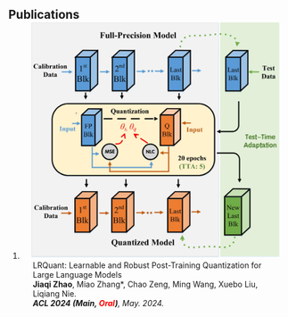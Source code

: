 <h2 id="publications" style="margin: 2px 0px -15px;">Publications</h2>

<div class="publications">
<ol class="bibliography">

<li>
<div class="pub-row">

  <div class="col-sm-3 abbr" style="position: relative;padding-right: 15px;padding-left: 15px;">
    <img src="assets/img/acl2024.jpg" class="teaser img-fluid z-depth-1">
<!--     <abbr class="badge">arXiv</abbr> -->
  </div>

  <div class="col-sm-9" style="position: relative;padding-right: 15px;padding-left: 20px;">
<!--     <div class="title"><a href="https://arxiv.org/pdf/2002.10211.pdf">LRQuant: Learnable and Robust Post-Training Quantization for Large Language Models</a></div> -->
    <div class="title">LRQuant: Learnable and Robust Post-Training Quantization for Large Language Models</div> 
    <div class="author"><strong>Jiaqi Zhao</strong>, Miao Zhang*, Chao Zeng, Ming Wang, Xuebo Liu, Liqiang Nie.</div>
    <div class="periodical"><em><strong>ACL 2024 (Main, <font color="red">Oral</font>)</strong>, May. 2024.</em></div>
<!--     <div class="links">
      <a href="https://arxiv.org/pdf/2002.10211.pdf" class="btn btn-sm z-depth-0" role="button" target="_blank" style="font-size:12px;">PDF</a>
      <a href="https://github.com/Hanchao-Zhang/K-Tensors" class="btn btn-sm z-depth-0" role="button" target="_blank" style="font-size:12px;">Code</a>
      <a href="https://dblp.uni-trier.de/rec/conf/cvpr/LiuSLSS20.html?view=bibtex" class="btn btn-sm z-depth-0" role="button" target="_blank" style="font-size:12px;">BibTex</a>
      <strong><i style="color:#7b5aa6">arXiv.org</i></strong>
    </div> -->
  </div>
</div>
</li>
  
<br>

</ol>
</div>
